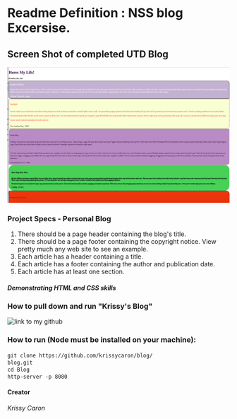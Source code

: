 # Readme Definition : NSS blog Excersise. 


## Screen Shot of completed UTD Blog

![my pic](https://raw.githubusercontent.com/krissycaron/blog/master/blog.png)

### Project Specs - Personal Blog

1. There should be a page header containing the blog's title.
2. There should be a page footer containing the copyright notice. View pretty much any web site to see an example.
3. Each article has a header containing a title.
4. Each article has a footer containing the author and publication date.
5. Each article has at least one section.

##### Demonstrating HTML and CSS skills 


### How to pull down and run "Krissy's Blog"
![link to my github](https://github.com/krissycaron/blog)


### How to run (Node must be installed on your machine):
```
git clone https://github.com/krissycaron/blog/
blog.git
cd Blog
http-server -p 8080
```

#### Creator 

*Krissy Caron* 



